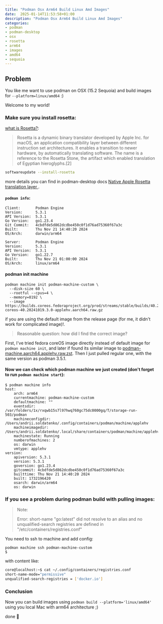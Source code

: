 ```yaml
---
title: "Podman Osx Arm64 Build Linux Amd Images"
date:  2025-01-14T11:53:58+01:00
description: "Podman Osx Arm64 Build Linux Amd Images"
categories:
- podman
- podman-desktop
- osx
- rosetta
- arm64
- images
- amd64
- sequoia
---
```




## Problem

You like me want to use podman on OSX (15.2 Sequoia) and build images for `--platform=linux/amd64` :) 

Welcome to my world!

### Make sure you install rosetta:

[what is Rosetta?](https://en.wikipedia.org/wiki/Rosetta_(software)):
>Rosetta is a dynamic binary translator developed by Apple Inc. for macOS, an application compatibility layer between different instruction set architectures. It enables a transition to newer hardware, by automatically translating software. The name is a reference to the Rosetta Stone, the artifact which enabled translation of Egyptian hieroglyphs.[2]

```bash
softwareupdate --install-rosetta
```

more details you can find in podman-desktop docs [Native Apple Rosetta translation layer
](https://podman-desktop.io/docs/podman/rosetta).


#### `podman info`:

```
Client:       Podman Engine
Version:      5.3.1
API Version:  5.3.1
Go Version:   go1.23.4
Git Commit:   4cbdfde5d862dcdbe450c0f1d76ad75360f67a3c
Built:        Thu Nov 21 14:40:20 2024
OS/Arch:      darwin/arm64

Server:       Podman Engine
Version:      5.3.1
API Version:  5.3.1
Go Version:   go1.22.7
Built:        Thu Nov 21 01:00:00 2024
OS/Arch:      linux/arm64
```

#### podman init machine

```
podman machine init podman-machine-custom \ 
  --disk-size 60 \
  --rootful --cpus=4 \
  --memory=8192 \
  --image https://builds.coreos.fedoraproject.org/prod/streams/stable/builds/40.20241019.3.0/aarch64/fedora-coreos-40.20241019.3.0-applehv.aarch64.raw.gz
```

if you are using the default image from the release page (for me, it didn't work for complicated image)!.

> Reasonable question: how did I find the correct image?

First, I've tried fedora coreOS image directly instead of default image for `podman machine init`, and later
if found its similar image to [podman-machine.aarch64.applehv.raw.zst](https://github.com/containers/podman/releases/download/v5.3.1/podman-machine.aarch64.applehv.raw.zst). 
Then I just pulled regular one, with the same version as podman 3.5.1.


#### Now we can check which podman machine we just created (don't forget to run `podman machine start`):

```
$ podman machine info
host:
    arch: arm64
    currentmachine: podman-machine-custom
    defaultmachine: ""
    eventsdir: /var/folders/1x/rxqwb15s7l97hwq760gc75dc0000gq/T/storage-run-503/podman
    machineconfigdir: /Users/andrii.soldatenko/.config/containers/podman/machine/applehv
    machineimagedir: /Users/andrii.soldatenko/.local/share/containers/podman/machine/applehv
    machinestate: Running
    numberofmachines: 2
    os: darwin
    vmtype: applehv
version:
    apiversion: 5.3.1
    version: 5.3.1
    goversion: go1.23.4
    gitcommit: 4cbdfde5d862dcdbe450c0f1d76ad75360f67a3c
    builttime: Thu Nov 21 14:40:20 2024
    built: 1732196420
    osarch: darwin/arm64
    os: darwin
```


### If you see a problem during podman build with pulling images:

> Note: 
> 
> Error: short-name "go:latest" did not resolve to an alias and no unqualified-search registries are defined in "/etc/containers/registries.conf"

You need to ssh to machine and add config:

```
podman machine ssh podman-machine-custom
$ 
```

with content like:

```bash
core@localhost:~$ cat ~/.config/containers/registries.conf
short-name-mode="permissive"
unqualified-search-registries = ['docker.io']
```



### Conclusion

Now you can build images using `podman build --platform='linux/amd64'` using you local
Mac with arm64 architecture ;) 

done :tada:
